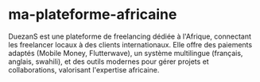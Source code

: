 # ma-plateforme-africaine
DuezanS est une plateforme de freelancing dédiée à l'Afrique, connectant les freelancer locaux à des clients internationaux. Elle offre des paiements adaptés (Mobile Money, Flutterwave), un système multilingue (français, anglais, swahili), et des outils modernes pour gérer projets et collaborations, valorisant l'expertise africaine.
